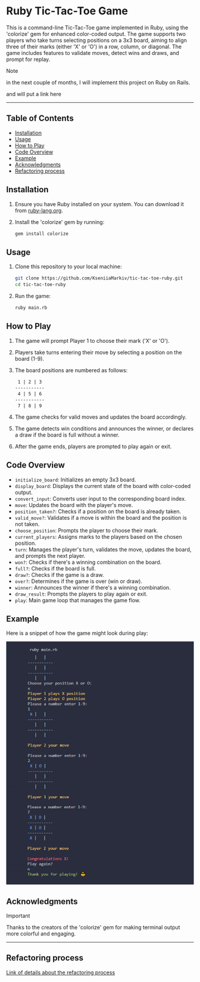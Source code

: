 # Ruby Tic-Tac-Toe Game

This is a command-line Tic-Tac-Toe game implemented in Ruby, using the 'colorize' gem for enhanced color-coded output. The game supports two players who take turns selecting positions on a 3x3 board, aiming to align three of their marks (either 'X' or 'O') in a row, column, or diagonal. The game includes features to validate moves, detect wins and draws, and prompt for replay.
> [!NOTE]
> in the next couple of months, I will implement this project on Ruby on Rails.
> 
> and will put a link here
----------------------------------
## Table of Contents

- [Installation](#installation)
- [Usage](#usage)
- [How to Play](#how-to-play)
- [Code Overview](#code-overview)
- [Example](#example)
- [Acknowledgments](#acknowledgments)
- [Refactoring process](#refactoring-process)


## Installation

1. Ensure you have Ruby installed on your system. You can download it from [ruby-lang.org](https://www.ruby-lang.org/en/downloads/).

2. Install the 'colorize' gem by running:
   ```sh
   gem install colorize
   ```

## Usage

1. Clone this repository to your local machine:
   ```sh
   git clone https://github.com/KseniiaMarkiv/tic-tac-toe-ruby.git
   cd tic-tac-toe-ruby
   ```

2. Run the game:
   ```sh
   ruby main.rb
   ```


## How to Play

1. The game will prompt Player 1 to choose their mark ('X' or 'O').
2. Players take turns entering their move by selecting a position on the board (1-9).
3. The board positions are numbered as follows:

   ```
    1 | 2 | 3
   -----------
    4 | 5 | 6
   -----------
    7 | 8 | 9
   ```

4. The game checks for valid moves and updates the board accordingly.
5. The game detects win conditions and announces the winner, or declares a draw if the board is full without a winner.
6. After the game ends, players are prompted to play again or exit.


## Code Overview

- `initialize_board`: Initializes an empty 3x3 board.
- `display_board`: Displays the current state of the board with color-coded output.
- `convert_input`: Converts user input to the corresponding board index.
- `move`: Updates the board with the player's move.
- `position_taken?`: Checks if a position on the board is already taken.
- `valid_move?`: Validates if a move is within the board and the position is not taken.
- `choose_position`: Prompts the player to choose their mark.
- `current_players`: Assigns marks to the players based on the chosen position.
- `turn`: Manages the player's turn, validates the move, updates the board, and prompts the next player.
- `won?`: Checks if there's a winning combination on the board.
- `full?`: Checks if the board is full.
- `draw?`: Checks if the game is a draw.
- `over?`: Determines if the game is over (win or draw).
- `winner`: Announces the winner if there's a winning combination.
- `draw_result`: Prompts the players to play again or exit.
- `play`: Main game loop that manages the game flow.

## Example

Here is a snippet of how the game might look during play:

![alt text](https://github.com/KseniiaMarkiv/tic-tac-toe-ruby/blob/main/example_game_output.png?raw=true)

## Acknowledgments
> [!IMPORTANT]
> Thanks to the creators of the 'colorize' gem for making terminal output more colorful and engaging.

---------------------------------------
## Refactoring process

[Link of details about the refactoring process](https://github.com/KseniiaMarkiv/tic-tac-toe-ruby/tree/oop?tab=readme-ov-file#refactoring-process)